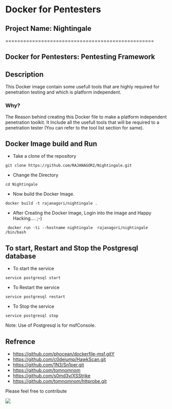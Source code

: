 # Docker for Pentesters
## Project Name: Nightingale
==================================================
## Docker for Pentesters: Pentesting Framework 

## Description
This Docker image contain some usefull tools that are highly required for penetration testing and which is platform independent.

### Why? 
The Reason behind creating this Docker file to make a platform independent penetration toolkit. It Include all the usefull tools that will be required to a penetration tester
(You can refer to the tool list section for same).
## Docker Image build and Run 
- Take a clone of the repository
```
git clone https://github.com/RAJANAGORI/Nightingale.git
```
- Change the Directory
```
cd Nightingale
```
- Now build the Docker Image.
```
docker build -t rajanagori/nightingale .
```
- After Creating the Docker Image, Login into the image and Happy Hacking.... ;-)
```
 docker run -ti --hostname nightingale  rajanagori/nightingale /bin/bash
```

## To start, Restart and Stop the Postgresql database 
- To start the service
```
service postgresql start
```
- To Restart the service
```
service postgresql restart
```
- To Stop the service
```
service postgresql stop
```

Note: Use of Postgresql is for msfConsole.
## Refrence 
- https://github.com/phocean/dockerfile-msf.gitY
- https://github.com/c0dejump/HawkScan.git
- https://github.com/1N3/Sn1per.git
- https://github.com/tomnomnom
- https://github.com/s0md3v/XSStrike
- https://github.com/tomnomnom/httprobe.git



Please feel free to contribute

<a href="https://www.buymeacoffee.com/rajanagori"><img src="https://img.buymeacoffee.com/button-api/?text=Buy me a coffee&emoji=🍵&slug=rajanagori&button_colour=5F7FFF&font_colour=ffffff&font_family=Arial&outline_colour=000000&coffee_colour=FFDD00"></a>

